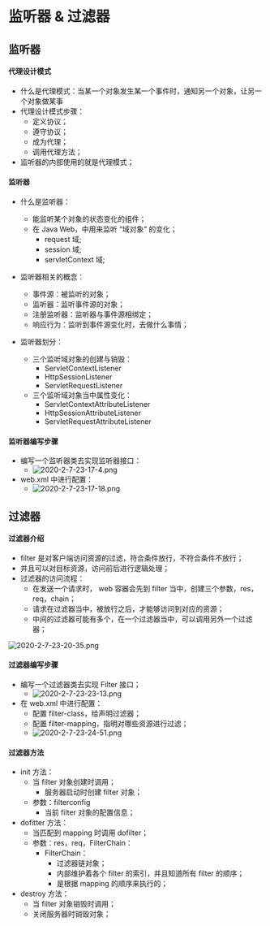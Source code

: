# 监听器 & 过滤器

## 监听器

#### 代理设计模式

- 什么是代理模式：当某一个对象发生某一个事件时，通知另一个对象，让另一个对象做某事
- 代理设计模式步骤：
  - 定义协议；
  - 遵守协议；
  - 成为代理；
  - 调用代理方法；
- 监听器的内部使用的就是代理模式；

#### 监听器

- 什么是监听器：

  - 能监听某个对象的状态变化的组件；
  - 在 Java Web，中用来监听 “域对象“ 的变化；
    - request 域;
    - session 域;
    - servletContext 域;

- 监听器相关的概念：

  - 事件源：被监听的对象；
  - 监听器：监听事件源的对象；
  - 注册监听器：监听器与事件源相绑定；
  - 响应行为：监听到事件源变化时，去做什么事情；

- 监听器划分：
  - 三个监听域对象的创建与销毁：
    - ServletContextListener
    - HttpSessionListener
    - ServletRequestListener
  - 三个监听域对象当中属性变化：
    - ServletContextAttributeListener
    - HttpSessionAttributeListener
    - ServletRequestAttributeListener

#### 监听器编写步骤

- 编写一个监听器类去实现监听器接口：
  - ![2020-2-7-23-17-4.png](https://garrik-default-imgs.oss-accelerate.aliyuncs.com/imgs/2020-2-7-23-17-4.png)
- web.xml 中进行配置：
  - ![2020-2-7-23-17-18.png](https://garrik-default-imgs.oss-accelerate.aliyuncs.com/imgs/2020-2-7-23-17-18.png)

## 过滤器

#### 过滤器介绍

- filter 是对客户端访问资源的过滤，符合条件放行，不符合条件不放行；
- 并且可以对目标资源，访问前后进行逻辑处理；
- 过滤器的访问流程：
  - 在发送一个请求时， web 容器会先到 filter 当中，创建三个参数，res，req，chain；
  - 请求在过滤器当中，被放行之后，才能够访问到对应的资源；
  - 中间的过滤器可能有多个，在一个过滤器当中，可以调用另外一个过滤器；

![2020-2-7-23-20-35.png](https://garrik-default-imgs.oss-accelerate.aliyuncs.com/imgs/2020-2-7-23-20-35.png)

#### 过滤器编写步骤

- 编写一个过滤器类去实现 Filter 接口；
  - ![2020-2-7-23-23-13.png](https://garrik-default-imgs.oss-accelerate.aliyuncs.com/imgs/2020-2-7-23-23-13.png)
- 在 web.xml 中进行配置：
  - 配置 filter-class，给声明过滤器；
  - 配置 filter-mapping，指明对哪些资源进行过滤；
  - ![2020-2-7-23-24-51.png](https://garrik-default-imgs.oss-accelerate.aliyuncs.com/imgs/2020-2-7-23-24-51.png)

#### 过滤器方法

- init 方法：
  - 当 filter 对象创建时调用；
    - 服务器启动时创建 filter 对象；
  - 参数：filterconfig
    - 当前 filter 对象的配置信息；
- dofitter 方法：
  - 当匹配到 mapping 时调用 dofilter；
  - 参数：res，req，FilterChain：
    - FilterChain：
      - 过滤器链对象；
      - 内部维护着各个 filter 的索引，并且知道所有 filter 的顺序；
      - 是根据 mapping 的顺序来执行的；
- destroy 方法：
  - 当 filter 对象销毁时调用；
  - 关闭服务器时销毁对象；
